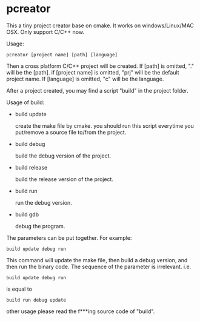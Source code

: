 pcreator
========

This a tiny project creator base on cmake. It works on windows/Linux/MAC OSX. Only support C/C++ now. 

Usage: 

    pcreator [project name] [path] [language]
  
Then a cross platform C/C++ project will be created. 
If [path] is omitted, "." will be the [path]. 
if [project name] is omitted, "prj" will be the default project name. 
If [language] is omitted, "c" will be the language.

After a project created, you may find a script "build" in the project folder. 

Usage of build:

- build update

    create the make file by cmake. you should run this script everytime you put/remove a source file to/from the project.

- build debug

    build the debug version of the project.

- build release

    build the release version of the project.

- build run

    run the debug version.

- build gdb

    debug the program.

The parameters can be put together. For example:

    build update debug run

This command will update the make file, then build a debug version, and then run the binary code.
The sequence of the parameter is irrelevant. i.e.

    build update debug run

is equal to 

    build run debug update

other usage please read the f***ing source code of "build".
